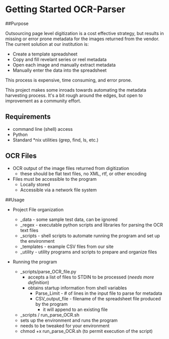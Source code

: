 Getting Started 
OCR-Parser
===============

##Purpose

Outsourcing page level digitization is a cost effective strategy, but results in missing or error prone metadata for the images returned from the vendor.
The current solution at our institution is:
* Create a template spreadsheet
* Copy and fill revelant series or reel metadata
* Open each image and manually extract metadata
* Manually enter the data into the spreadsheet 

This process is expensive, time consuming, and error prone.

This project makes some inroads towards automating the metadata harvesting process.
It's a bit rough around the edges, but open to improvement as a community effort.

## Requirements

* command line (shell) access 
* Python
* Standard *nix utilities (grep, find, ls, etc.)

## OCR Files

* OCR output of the image files returned from digitization
  * these should be flat text files, no XML, rtf, or other encoding
* Files must be accessible to the program 
  * Locally stored
  * Accessible via a network file system

##Usage

* Project File organization
  * _data - some sample test data, can be ignored
  * _regex - executable python scripts and libraries for parsing the OCR text files
  * _scripts - shell scripts to automate running the program and set up the environment
  * _templates - example CSV files from our site
  * _utility - utility programs and scripts to prepare and organize files

* Running the program
  * _scripts/parse_OCR_file.py
    * accepts a list of files to STDIN to be processed (*needs more definition*)
    * obtains startup information from shell variables
        * Parse_Limit - # of lines in the input file to parse for metadata
        * CSV_output_file - filename of the spreadsheet file produced by the program 
            * it will append to an existing file
  *  _scripts / run_parse_OCR.sh
    * sets up the environment and runs the program
    * needs to be tweaked for your environment
    * chmod +x run_parse_OCR.sh (to permit execution of the script)
